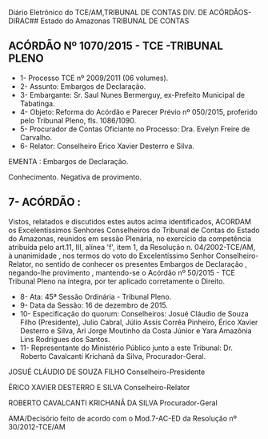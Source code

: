 Diário Eletrônico do TCE/AM,TRIBUNAL DE CONTAS DIV. DE ACÓRDÃOS-DIRAC## Estado do Amazonas TRIBUNAL DE CONTAS

## ACÓRDÃO Nº 1070/2015 - TCE -TRIBUNAL PLENO

- 1- Processo TCE nº 2009/2011 (06 volumes).
- 2- Assunto: Embargos de Declaração.
- 3- Embargante: Sr. Saul Nunes Bermerguy, ex-Prefeito Municipal de Tabatinga.
- 4- Objeto: Reforma do Acórdão e Parecer Prévio nº 050/2015, proferido pelo Tribunal Pleno, fls. 1086/1090.
- 5- Procurador de Contas Oficiante no Processo: Dra. Evelyn Freire de Carvalho.
- 6- Relator: Conselheiro Érico Xavier Desterro e Silva.

EMENTA : Embargos de Declaração.

Conhecimento. Negativa de provimento.

## 7- ACÓRDÃO :

Vistos,  relatados  e  discutidos  estes  autos  acima  identificados, ACORDAM os Excelentíssimos  Senhores  Conselheiros  do  Tribunal  de  Contas  do  Estado  do  Amazonas, reunidos em sessão Plenária, no exercício da competência atribuída pelo art.11, III, alínea 'f', item 1, da  Resolução  n.  04/2002-TCE/AM, à unanimidade , nos  termos  do  voto  do Excelentíssimo Senhor Conselheiro-Relator, no sentido de conhecer os presentes Embargos de  Declaração , negando-lhe  provimento , mantendo-se  o  Acórdão  nº  50/2015  -  TCE  Tribunal Pleno na íntegra, por ter aplicado corretamente o Direito.

- 8- Ata: 45ª Sessão Ordinária - Tribunal Pleno.
- 9- Data da Sessão: 16 de dezembro de 2015.
- 10- Especificação do quorum: Conselheiros: Josué Cláudio de Souza Filho (Presidente), Julio Cabral, Júlio Assis Corrêa Pinheiro, Érico Xavier Desterro e Silva, Ari Jorge Moutinho da Costa Júnior e Yara Amazônia Lins Rodrigues dos Santos.
- 11-  Representante  do  Ministério  Público  junto  a  este  Tribunal: Dr. Roberto  Cavalcanti Krichanã da Silva, Procurador-Geral.

JOSUÉ CLÁUDIO DE SOUZA FILHO Conselheiro-Presidente

ÉRICO XAVIER DESTERRO E SILVA Conselheiro-Relator

ROBERTO CAVALCANTI KRICHANÃ DA SILVA Procurador-Geral

AMA/Decisório feito de acordo com o Mod.7-AC-ED da Resolução nº 30/2012-TCE/AM
